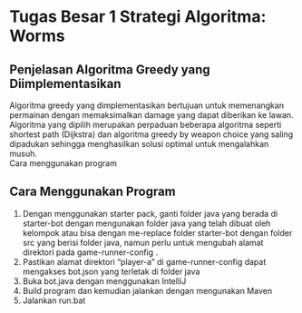 # Tugas Besar 1 Strategi Algoritma: Worms #

## Penjelasan Algoritma Greedy yang Diimplementasikan ##

Algoritma greedy yang dimplementasikan bertujuan untuk memenangkan permainan dengan memaksimalkan damage yang dapat diberikan ke lawan. Algoritma yang dipilih merupakan perpaduan beberapa algoritma seperti shortest path (Dijkstra) dan algoritma greedy by weapon choice yang saling dipadukan sehingga menghasilkan solusi optimal untuk mengalahkan musuh.  
Cara menggunakan program 

## Cara Menggunakan Program ##

1. Dengan menggunakan starter pack, ganti folder java yang berada di starter-bot dengan mengunakan folder java yang telah dibuat oleh kelompok atau bisa dengan me-replace folder starter-bot dengan folder src yang berisi folder java, namun perlu untuk mengubah alamat direktori pada game-runner-config . 
3. Pastikan alamat direktori “player-a” di game-runner-config dapat mengakses bot.json yang terletak di folder java
4. Buka bot.java dengan menggunakan IntelliJ
5. Build program dan kemudian jalankan dengan mengunakan Maven 
6. Jalankan run.bat 

